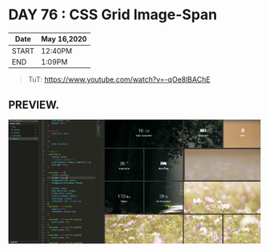 # DAY 76 : CSS Grid Image-Span

| Date | May 16,2020 |
| ------ | ------ |
| START | 12:40PM |
| END | 1:09PM |

> TuT: https://www.youtube.com/watch?v=-qOe8lBAChE

## PREVIEW.
![Preview](Untitled.jpg)


